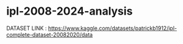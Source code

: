 # ipl-2008-2024-analysis

DATASET LINK : https://www.kaggle.com/datasets/patrickb1912/ipl-complete-dataset-20082020/data
